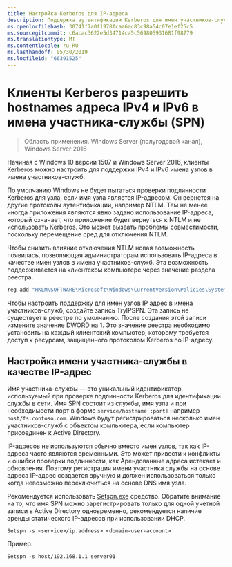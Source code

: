 ```yaml
---
title: Настройка Kerberos для IP-адреса
description: Поддержка аутентификации Kerberos для имен участников-служб на основе IP-адресов
ms.openlocfilehash: 30741f7a0f1978fcaa6ac83c98a54c07e1ef25c5
ms.sourcegitcommit: c6acac3622e5d34714ca5c569805931681f98779
ms.translationtype: MT
ms.contentlocale: ru-RU
ms.lasthandoff: 05/30/2019
ms.locfileid: "66391525"
---
```

# <a name="kerberos-clients-allow-ipv4-and-ipv6-address-hostnames-in-service-principal-names-spns"></a>Клиенты Kerberos разрешить hostnames адреса IPv4 и IPv6 в имена участника-службы (SPN)

>Область применения. Windows Server (полугодовой канал), Windows Server 2016

Начиная с Windows 10 версии 1507 и Windows Server 2016, клиенты Kerberos можно настроить для поддержки IPv4 и IPv6 имена узлов в имена участников-служб.

По умолчанию Windows не будет пытаться проверки подлинности Kerberos для узла, если имя узла является IP-адресом. Он вернется на другие протоколы аутентификации, например NTLM. Тем не менее иногда приложения являются явно задано использование IP-адреса, который означает, что приложение будет вернуться к NTLM и не использовать Kerberos. Это может вызвать проблемы совместимости, поскольку перемещение сред для отключения NTLM.

Чтобы снизить влияние отключения NTLM новая возможность появилась, позволяющая администраторам использовать IP-адреса в качестве имен узлов в имена участников-служб. Эта возможность поддерживается на клиентском компьютере через значение раздела реестра.

```cmd
reg add "HKLM\SOFTWARE\Microsoft\Windows\CurrentVersion\Policies\System\Kerberos\Parameters" /v TryIPSPN /t REG_DWORD /d 1 /f
```

Чтобы настроить поддержку для имен узлов IP адрес в имена участников-служб, создайте запись TryIPSPN. Эта запись не существует в реестре по умолчанию. После создания этой записи измените значение DWORD на 1. Это значение реестра необходимо установить на каждый клиентский компьютер, которому требуется доступ к ресурсам, защищенного протоколом Kerberos по IP-адресу.

## <a name="configuring-a-service-principal-name-as-ip-address"></a>Настройка имени участника-службы в качестве IP-адрес

Имя участника-службы — это уникальный идентификатор, используемый при проверке подлинности Kerberos для идентификации службы в сети. Имя SPN состоит из службы, имя узла и при необходимости порт в форме `service/hostname[:port]` например `host/fs.contoso.com`. Windows будут регистрироваться несколько имен участников-служб с объектом компьютера, если компьютер присоединен к Active Directory.

IP-адресов не используются обычно вместо имен узлов, так как IP-адреса часто являются временными. Это может привести к конфликты и ошибки проверки подлинности, как Арендованные адреса истекает и обновления. Поэтому регистрация имени участника службы на основе адреса IP-адрес создается вручную и должен использоваться только когда невозможно переключиться на основе DNS имя узла.

Рекомендуется использовать [Setspn.exe](https://docs.microsoft.com/en-us/previous-versions/windows/it-pro/windows-server-2012-R2-and-2012/cc731241(v=ws.11)) средство. Обратите внимание на то, что имя SPN можно зарегистрировать только для одной учетной записи в Active Directory одновременно, рекомендуется наличие аренды статического IP-адресов при использовании DHCP.

```
Setspn -s <service>/ip.address> <domain-user-account>  
```

Пример.

```
Setspn -s host/192.168.1.1 server01
```
